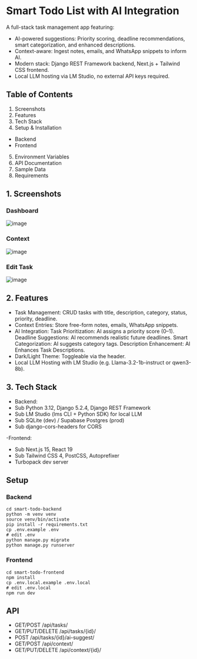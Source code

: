 # Smart Todo List with AI Integration

A full-stack task management app featuring:
- AI-powered suggestions: Priority scoring, deadline recommendations, smart categorization, and enhanced descriptions.
- Context-aware: Ingest notes, emails, and WhatsApp snippets to inform AI.
- Modern stack: Django REST Framework backend, Next.js + Tailwind CSS frontend.
- Local LLM hosting via LM Studio, no external API keys required.

## Table of Contents 
1. Screenshots
2. Features
3. Tech Stack
4. Setup & Installation
  - Backend
  - Frontend
5. Environment Variables
6. API Documentation
7. Sample Data
8. Requirements

## 1. Screenshots

### Dashboard
![image](https://github.com/user-attachments/assets/7add74de-ca49-43d9-a308-1e5962fc68af)

### Context 
![image](https://github.com/user-attachments/assets/67bc00d5-c4e6-457d-8d05-9bc12108ac66)

### Edit Task
![image](https://github.com/user-attachments/assets/bf098053-35ed-4dd8-832f-5dfd4ebeb19e)

## 2. Features
- Task Management: CRUD tasks with title, description, category, status, priority, deadline.
- Context Entries: Store free-form notes, emails, WhatsApp snippets.
- AI Integration:
Task Prioritization: AI assigns a priority score (0–1).
Deadline Suggestions: AI recommends realistic future deadlines.
Smart Categorization: AI suggests category tags.
Description Enhancement: AI Enhances Task Descriptions.
- Dark/Light Theme: Toggleable via the header.
- Local LLM Hosting with LM Studio (e.g. Llama-3.2-1b-instruct or qwen3-8b).

## 3. Tech Stack

- Backend:
- Sub Python 3.12, Django 5.2.4, Django REST Framework
- Sub LM Studio (lms CLI + Python SDK) for local LLM
- Sub SQLite (dev) / Supabase Postgres (prod)
- Sub django-cors-headers for CORS

-Frontend:
- Sub Next.js 15, React 19
- Sub Tailwind CSS 4, PostCSS, Autoprefixer
- Turbopack dev server

## Setup

### Backend
```
cd smart-todo-backend
python -m venv venv
source venv/bin/activate
pip install -r requirements.txt
cp .env.example .env
# edit .env
python manage.py migrate
python manage.py runserver
```

### Frontend
```
cd smart-todo-frontend
npm install
cp .env.local.example .env.local
# edit .env.local
npm run dev
```

## API
- GET/POST /api/tasks/
- GET/PUT/DELETE /api/tasks/{id}/
- POST /api/tasks/{id}/ai-suggest/
- GET/POST /api/context/
- GET/PUT/DELETE /api/context/{id}/
